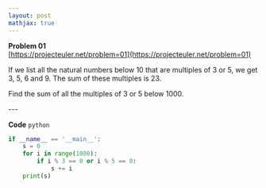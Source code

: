 ```yaml
---
layout: post
mathjax: true
---
```

**Problem 01**  
[https://projecteuler.net/problem=01](https://projecteuler.net/problem=01)

<p>If we list all the natural numbers below 10 that are multiples of 3 or 5, we get 3, 5, 6 and 9. The sum of these multiples is 23.</p>
<p>Find the sum of all the multiples of 3 or 5 below 1000.</p>
---

**Code**  `python`

```python
if __name__ == '__main__':
    s = 0
    for i in range(1000):
        if i % 3 == 0 or i % 5 == 0:
            s += i
    print(s)
```